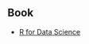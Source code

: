 


## Book

- [R for Data Science](https://r4ds.had.co.nz/index.html)
<!--stackedit_data:
eyJoaXN0b3J5IjpbMTYyMzI5Mzg5XX0=
-->